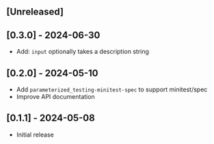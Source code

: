 ## [Unreleased]

## [0.3.0] - 2024-06-30

- Add: `input` optionally takes a description string

## [0.2.0] - 2024-05-10

- Add `parameterized_testing-minitest-spec` to support minitest/spec
- Improve API documentation

## [0.1.1] - 2024-05-08

- Initial release
